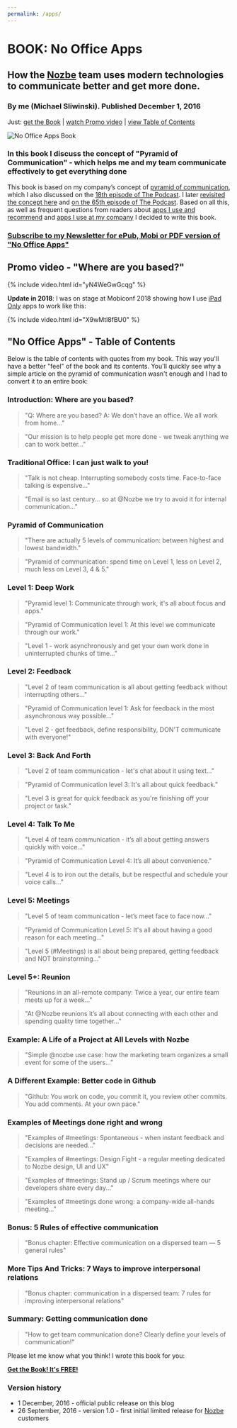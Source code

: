 ```yaml
---
permalink: /apps/
---
```


# BOOK: No Office Apps

## How the [Nozbe][n] team uses modern technologies to communicate better and get more done.

### By me (Michael Sliwinski). Published December 1, 2016

Just: [get the Book](#download) | [watch Promo video](#video) | [view Table of Contents](#toc)

![No Office Apps Book](/appsbook.jpg)

### In this book I discuss the concept of "Pyramid of Communication" - which helps me and my team communicate effectively to get everything done

This book is based on my company’s concept of [pyramid of communication](https://sliwinski.com/communication-pyramid/), which I also discussed on the [18th episode of The Podcast](/podcast-18/). I later [revisited the concept here](https://sliwinski.com/pyramid/) and [on the 65th episode of The Podcast](/podcast-65/). Based on all this, as well as frequent questions from readers about [apps I use and recommend](https://sliwinski.com/ama-apps/) and [apps I use at my company](https://sliwinski.com/noofficeapps) I decided to write this book.

<a name="download"></a>

### [Subscribe to my Newsletter for ePub, Mobi or PDF version of "No Office Apps"](/newsletter)

<a name="video"></a>

## Promo video - "Where are you based?"

{% include video.html id="yN4WeGwGcqg" %}

**Update in 2018**: I was on stage at Mobiconf 2018 showing how I use [iPad Only](/ipadonly/) apps to work like this:

{% include video.html id="X9wMtl8fBU0" %}

<a name="toc"></a>

## "No Office Apps" - Table of Contents

Below is the table of contents with quotes from my book. This way you'll have a better "feel" of the book and its contents. You'll quickly see why a simple article on the pyramid of communication wasn't enough and I had to convert it to an entire book:

### Introduction: Where are you based?

> "Q: Where are you based? A: We don’t have an office. We all work from home..."

> "Our mission is to help people get more done - we tweak anything we can to work better..."

### Traditional Office: I can just walk to you!

> "Talk is not cheap. Interrupting somebody costs time. Face-to-face talking is expensive..."

> "Email is so last century... so at @Nozbe we try to avoid it for internal communication..."

### Pyramid of Communication

> "There are actually 5 levels of communication: between highest and lowest bandwidth."

> "Pyramid of communication: spend time on Level 1, less on Level 2, much less on Level 3, 4 & 5."

### Level 1: Deep Work

> "Pyramid level 1: Communicate through work, it's all about focus and apps."

> "Pyramid of Communication level 1: At this level we communicate through our work."

> "Level 1 - work asynchronously and get your own work done in uninterrupted chunks of time..."

### Level 2: Feedback

> "Level 2 of team communication is all about getting feedback without interrupting others..."

> "Pyramid of Communication level 1: Ask for feedback in the most asynchronous way possible..."

> "Level 2 - get feedback, define responsibility, DON'T communicate with everyone!"

### Level 3: Back And Forth


> "Level 2 of team communication - let's chat about it using text..."

> "Pyramid of Communication level 3: It's all about quick feedback."

> "Level 3 is great for quick feedback as you're finishing off your project or task."

### Level 4: Talk To Me


> "Level 4 of team communication - it’s all about getting answers quickly with voice..."

> "Pyramid of Communication Level 4: It’s all about convenience."

> "Level 4 is to iron out the details, but be respectful and schedule your voice calls..."

### Level 5: Meetings


> "Level 5 of team communication - let’s meet face to face now..."

> "Pyramid of Communication Level 5: It's all about having a good reason for each meeting..."

> "Level 5 (#Meetings) is all about being prepared, getting feedback and NOT brainstorming..."

### Level 5+: Reunion


> "Reunions in an all-remote company: Twice a year, our entire team meets up for a week..."

> "At @Nozbe reunions it’s all about connecting with each other and spending quality time together..."

### Example: A Life of a Project at All Levels with Nozbe


> "Simple @nozbe use case: how the marketing team organizes a small event for some of the users..."

### A Different Example: Better code in Github


> "Github: You work on code, you commit it, you review other commits. You add comments. At your own pace."


### Examples of Meetings done right and wrong


> "Examples of #meetings: Spontaneous - when instant feedback and decisions are needed..."

> "Examples of #meetings: Design Fight - a regular meeting dedicated to Nozbe design, UI and UX"

> "Examples of #meetings: Stand up / Scrum meetings where our developers share every day..."

> "Examples of #meetings done wrong: a company-wide all-hands meeting..."

### Bonus: 5 Rules of effective communication


> "Bonus chapter: Effective communication on a dispersed team — 5 general rules"

### More Tips And Tricks: 7 Ways to improve interpersonal relations

> "Bonus chapter: communication in a dispersed team: 7 rules for improving interpersonal relations"

### Summary: Getting communication done


> "How to get team communication done? Clearly define your levels of communication!"

Please let me know what you think! I wrote this book for you:

**[Get the Book! It's FREE!](#download)**


### Version history

* 1 December, 2016 - official public release on this blog
* 26 September, 2016 - version 1.0 - first initial limited release for [Nozbe][n] customers


[n]: https://nozbe.com/

